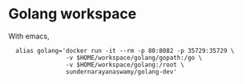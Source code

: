 # Golang workspace

  With emacs,
```
  alias golang='docker run -it --rm -p 80:8082 -p 35729:35729 \
                -v $HOME/workspace/golang/gopath:/go \
                -v $HOME/workspace/golang:/root \
                sundernarayanaswamy/golang-dev'
```
